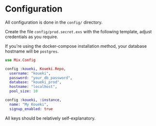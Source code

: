 # Configuration

All configuration is done in the `config/` directory.

Create the file `config/prod.secret.exs` with the following template,
adjust credentials as you require.

If you're using the docker-compose installation method, your database
hostname will be `postgres`.

```elixir
use Mix.Config

config :koueki, Koueki.Repo,
  username: "koueki",
  password: "your_db_password",
  database: "koueki_prod",
  hostname: "localhost",
  pool_size: 10

config :koueki, :instance,
  name: "My Koueki",
  signup_enabled: true
```

All keys should be relatively self-explanatory.

